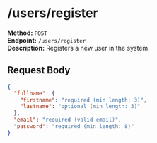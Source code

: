 # /users/register

**Method:** `POST`  
**Endpoint:** `/users/register`  
**Description:** Registers a new user in the system.

## Request Body
```json
{
  "fullname": {
    "firstname": "required (min length: 3)",
    "lastname": "optional (min length: 3)"
  },
  "email": "required (valid email)",
  "password": "required (min length: 8)"
}